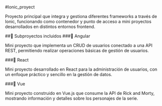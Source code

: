 #Ionic_proyect

Proyecto principal que integra y gestiona diferentes frameworks a través de Ionic, funcionando como contenedor y punto de acceso a mini proyectos desarrollados en distintos entornos frontend.

##🚀 Subproyectos incluidos
###🔹 Angular

Mini proyecto que implementa un CRUD de usuarios conectado a una API REST, permitiendo realizar operaciones básicas de gestión de usuarios.

###🔹 React

Mini proyecto desarrollado en React para la administración de usuarios, con un enfoque práctico y sencillo en la gestión de datos.

###🔹 Vue

Mini proyecto construido en Vue.js que consume la API de Rick and Morty, mostrando información y detalles sobre los personajes de la serie.
